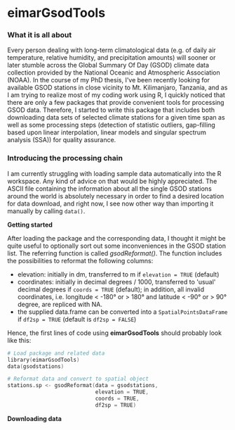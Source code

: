 eimarGsodTools
==============

### What it is all about

Every person dealing with long-term climatological data (e.g. of daily air
temperature, relative humidity, and precipitation amounts) will sooner or later
stumble across the Global Summary Of Day (GSOD) climate data collection 
provided by the National Oceanic and Atmospheric Association (NOAA). In the 
course of my PhD thesis, I've been recently looking for available GSOD 
stations in close vicinity to Mt. Kilimanjaro, Tanzania, and as I am trying to
realize most of my coding work using R, I quickly noticed that there are only a 
few packages that provide convenient tools for processing GSOD data. Therefore, 
I started to write this package that includes both downloading data sets of 
selected climate stations for a given time span as well as 
some processing steps (detection of statistic outliers, gap-filling based upon
linear interpolation, linear models and singular spectrum analysis (SSA)) for 
quality assurance.


### Introducing the processing chain

I am currently struggling with loading sample data automatically into the R
workspace. Any kind of advice on that would be highly appreciated. The ASCII file 
containing the information about all the single GSOD stations around the world 
is absolutely necessary in order to find a desired location for data download, 
and right now, I see now other way than importing it manually by calling `data()`.


**Getting started**

After loading the package and the corresponding data, I thought it might be quite
useful to optionally sort out some inconveniences in the GSOD station list. The
referring function is called *gsodReformat()*. The function includes the possibilities
to reformat the following columns:
- elevation: initially in dm, transferred to m if `elevation = TRUE` (default)
- coordinates: initially in decimal degrees / 1000, transferred to 'usual' 
decimal degrees if `coords = TRUE` (default); in addition, all invalid coordinates, 
i.e. longitude < -180° or > 180° and latitude < -90° or > 90° degree, are 
repliced with NA.
- the supplied data.frame can be converted into a `SpatialPointsDataFrame` if
`df2sp = TRUE` (default is `df2sp = FALSE`)

Hence, the first lines of code using **eimarGsodTools** should probably look like this:

```S
# Load package and related data
library(eimarGsodTools)
data(gsodstations)

# Reformat data and convert to spatial object
stations.sp <- gsodReformat(data = gsodstations,
                            elevation = TRUE, 
                            coords = TRUE,
                            df2sp = TRUE)
```

**Downloading data**

